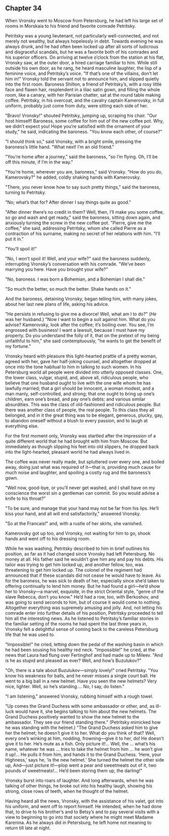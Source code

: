 ## Chapter 34


When Vronsky went to Moscow from Petersburg, he had left his large set
of rooms in Morskaia to his friend and favorite comrade Petritsky.

Petritsky was a young lieutenant, not particularly well-connected, and
not merely not wealthy, but always hopelessly in debt. Towards evening
he was always drunk, and he had often been locked up after all sorts of
ludicrous and disgraceful scandals, but he was a favorite both of his
comrades and his superior officers. On arriving at twelve o’clock from
the station at his flat, Vronsky saw, at the outer door, a hired
carriage familiar to him. While still outside his own door, as he rang,
he heard masculine laughter, the lisp of a feminine voice, and
Petritsky’s voice. "If that’s one of the villains, don’t let him in!"
Vronsky told the servant not to announce him, and slipped quietly into
the first room. Baroness Shilton, a friend of Petritsky’s, with a rosy
little face and flaxen hair, resplendent in a lilac satin gown, and
filling the whole room, like a canary, with her Parisian chatter, sat at
the round table making coffee. Petritsky, in his overcoat, and the
cavalry captain Kamerovsky, in full uniform, probably just come from
duty, were sitting each side of her.

"Bravo! Vronsky!" shouted Petritsky, jumping up, scraping his chair.
"Our host himself! Baroness, some coffee for him out of the new coffee
pot. Why, we didn’t expect you! Hope you’re satisfied with the ornament
of your study," he said, indicating the baroness. "You know each other,
of course?"

"I should think so," said Vronsky, with a bright smile, pressing the
baroness’s little hand. "What next! I’m an old friend."

"You’re home after a journey," said the baroness, "so I’m flying. Oh,
I’ll be off this minute, if I’m in the way."

"You’re home, wherever you are, baroness," said Vronsky. "How do you do,
Kamerovsky?" he added, coldly shaking hands with Kamerovsky.

"There, you never know how to say such pretty things," said the
baroness, turning to Petritsky.

"No; what’s that for? After dinner I say things quite as good."

"After dinner there’s no credit in them? Well, then, I’ll make you some
coffee, so go and wash and get ready," said the baroness, sitting down
again, and anxiously turning the screw in the new coffee pot. "Pierre,
give me the coffee," she said, addressing Petritsky, whom she called
Pierre as a contraction of his surname, making no secret of her
relations with him. "I’ll put it in."

"You’ll spoil it!"

"No, I won’t spoil it! Well, and your wife?" said the baroness suddenly,
interrupting Vronsky’s conversation with his comrade. "We’ve been
marrying you here. Have you brought your wife?"

"No, baroness. I was born a Bohemian, and a Bohemian I shall die."

"So much the better, so much the better. Shake hands on it."

And the baroness, detaining Vronsky, began telling him, with many jokes,
about her last new plans of life, asking his advice.

"He persists in refusing to give me a divorce! Well, what am I to do?"
(_He_ was her husband.) "Now I want to begin a suit against him. What do
you advise? Kamerovsky, look after the coffee; it’s boiling over. You
see, I’m engrossed with business! I want a lawsuit, because I must have
my property. Do you understand the folly of it, that on the pretext of
my being unfaithful to him," she said contemptuously, "he wants to get
the benefit of my fortune."

Vronsky heard with pleasure this light-hearted prattle of a pretty
woman, agreed with her, gave her half-joking counsel, and altogether
dropped at once into the tone habitual to him in talking to such women.
In his Petersburg world all people were divided into utterly opposed
classes. One, the lower class, vulgar, stupid, and, above all,
ridiculous people, who believe that one husband ought to live with the
one wife whom he has lawfully married; that a girl should be innocent, a
woman modest, and a man manly, self-controlled, and strong; that one
ought to bring up one’s children, earn one’s bread, and pay one’s debts;
and various similar absurdities. This was the class of old-fashioned and
ridiculous people. But there was another class of people, the real
people. To this class they all belonged, and in it the great thing was
to be elegant, generous, plucky, gay, to abandon oneself without a blush
to every passion, and to laugh at everything else.

For the first moment only, Vronsky was startled after the impression of
a quite different world that he had brought with him from Moscow. But
immediately as though slipping his feet into old slippers, he dropped
back into the light-hearted, pleasant world he had always lived in.

The coffee was never really made, but spluttered over every one, and
boiled away, doing just what was required of it—that is, providing much
cause for much noise and laughter, and spoiling a costly rug and the
baroness’s gown.

"Well now, good-bye, or you’ll never get washed, and I shall have on my
conscience the worst sin a gentleman can commit. So you would advise a
knife to his throat?"

"To be sure, and manage that your hand may not be far from his lips.
He’ll kiss your hand, and all will end satisfactorily," answered
Vronsky.

"So at the Francais!" and, with a rustle of her skirts, she vanished.

Kamerovsky got up too, and Vronsky, not waiting for him to go, shook
hands and went off to his dressing room.

While he was washing, Petritsky described to him in brief outlines his
position, as far as it had changed since Vronsky had left Petersburg. No
money at all. His father said he wouldn’t give him any and pay his
debts. His tailor was trying to get him locked up, and another fellow,
too, was threatening to get him locked up. The colonel of the regiment
had announced that if these scandals did not cease he would have to
leave. As for the baroness, he was sick to death of her, especially
since she’d taken to offering continually to lend him money. But he had
found a girl—he’d show her to Vronsky—a marvel, exquisite, in the strict
Oriental style, "genre of the slave Rebecca, don’t you know." He’d had a
row, too, with Berkoshov, and was going to send seconds to him, but of
course it would come to nothing. Altogether everything was supremely
amusing and jolly. And, not letting his comrade enter into further
details of his position, Petritsky proceeded to tell him all the
interesting news. As he listened to Petritsky’s familiar stories in the
familiar setting of the rooms he had spent the last three years in,
Vronsky felt a delightful sense of coming back to the careless
Petersburg life that he was used to.

"Impossible!" he cried, letting down the pedal of the washing basin in
which he had been sousing his healthy red neck. "Impossible!" he cried,
at the news that Laura had flung over Fertinghof and had made up to
Mileev. "And is he as stupid and pleased as ever? Well, and how’s
Buzulukov?"

"Oh, there is a tale about Buzulukov—simply lovely!" cried Petritsky.
"You know his weakness for balls, and he never misses a single court
ball. He went to a big ball in a new helmet. Have you seen the new
helmets? Very nice, lighter. Well, so he’s standing.... No, I say, do
listen."

"I am listening," answered Vronsky, rubbing himself with a rough towel.

"Up comes the Grand Duchess with some ambassador or other, and, as
ill-luck would have it, she begins talking to him about the new helmets.
The Grand Duchess positively wanted to show the new helmet to the
ambassador. They see our friend standing there." (Petritsky mimicked how
he was standing with the helmet.) "The Grand Duchess asked him to give
her the helmet; he doesn’t give it to her. What do you think of that?
Well, every one’s winking at him, nodding, frowning—give it to her, do!
He doesn’t give it to her. He’s mute as a fish. Only picture it!...
Well, the ... what’s his name, whatever he was ... tries to take the
helmet from him ... he won’t give it up!... He pulls it from him, and
hands it to the Grand Duchess. ‘Here, your Highness,’ says he, ‘is the
new helmet.’ She turned the helmet the other side up, And—just picture
it!—plop went a pear and sweetmeats out of it, two pounds of
sweetmeats!... He’d been storing them up, the darling!"

Vronsky burst into roars of laughter. And long afterwards, when he was
talking of other things, he broke out into his healthy laugh, showing
his strong, close rows of teeth, when he thought of the helmet.

Having heard all the news, Vronsky, with the assistance of his valet,
got into his uniform, and went off to report himself. He intended, when
he had done that, to drive to his brother’s and to Betsy’s and to pay
several visits with a view to beginning to go into that society where he
might meet Madame Karenina. As he always did in Petersburg, he left home
not meaning to return till late at night.




